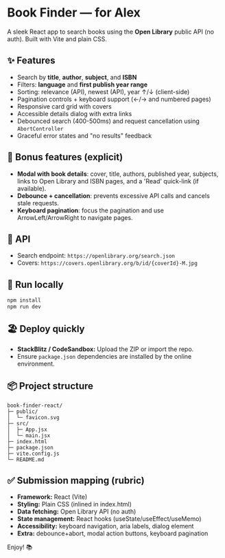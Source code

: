 # Book Finder — for Alex

A sleek React app to search books using the **Open Library** public API (no auth). Built with Vite and plain CSS.

## ✨ Features
- Search by **title**, **author**, **subject**, and **ISBN**
- Filters: **language** and **first publish year range**
- Sorting: relevance (API), newest (API), year ↑/↓ (client-side)
- Pagination controls + keyboard support (←/→ and numbered pages)
- Responsive card grid with covers
- Accessible details dialog with extra links
- Debounced search (400-500ms) and request cancellation using `AbortController`
- Graceful error states and "no results" feedback

## 🔧 Bonus features (explicit)
- **Modal with book details**: cover, title, authors, published year, subjects, links to Open Library and ISBN pages, and a 'Read' quick-link (if available).
- **Debounce + cancellation**: prevents excessive API calls and cancels stale requests.
- **Keyboard pagination**: focus the pagination and use ArrowLeft/ArrowRight to navigate pages.

## 🧪 API
- Search endpoint: `https://openlibrary.org/search.json`
- Covers: `https://covers.openlibrary.org/b/id/{coverId}-M.jpg`

## 🚀 Run locally
```bash
npm install
npm run dev
```

## 🏖 Deploy quickly
- **StackBlitz / CodeSandbox:** Upload the ZIP or import the repo.
- Ensure `package.json` dependencies are installed by the online environment.

## 📦 Project structure
```
book-finder-react/
├─ public/
│  └─ favicon.svg
├─ src/
│  ├─ App.jsx
│  └─ main.jsx
├─ index.html
├─ package.json
├─ vite.config.js
└─ README.md
```

## ✅ Submission mapping (rubric)
- **Framework:** React (Vite)
- **Styling:** Plain CSS (inlined in index.html)
- **Data fetching:** Open Library API (no auth)
- **State management:** React hooks (useState/useEffect/useMemo)
- **Accessibility:** keyboard navigation, aria labels, dialog element
- **Extra:** debounce+abort, modal action buttons, keyboard pagination

Enjoy! 📚
